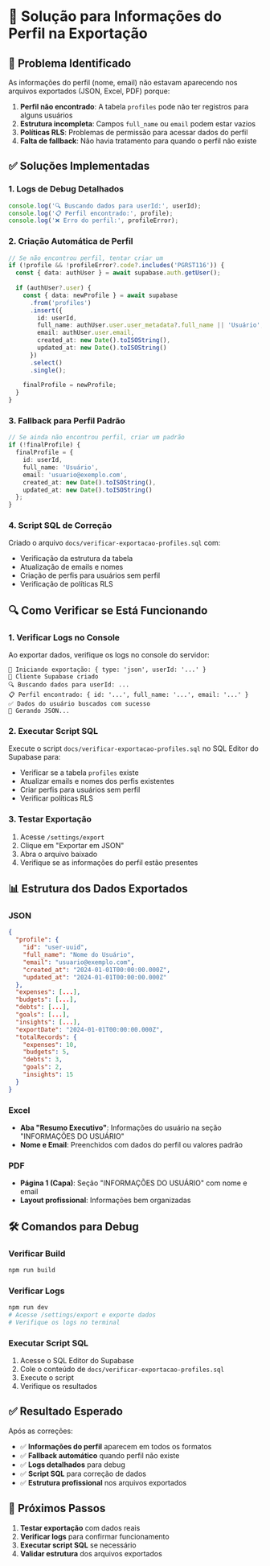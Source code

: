 # 🔧 Solução para Informações do Perfil na Exportação

## 🚨 Problema Identificado

As informações do perfil (nome, email) não estavam aparecendo nos arquivos exportados (JSON, Excel, PDF) porque:

1. **Perfil não encontrado**: A tabela `profiles` pode não ter registros para alguns usuários
2. **Estrutura incompleta**: Campos `full_name` ou `email` podem estar vazios
3. **Políticas RLS**: Problemas de permissão para acessar dados do perfil
4. **Falta de fallback**: Não havia tratamento para quando o perfil não existe

## ✅ **Soluções Implementadas**

### **1. Logs de Debug Detalhados**
```typescript
console.log('🔍 Buscando dados para userId:', userId);
console.log('📋 Perfil encontrado:', profile);
console.log('❌ Erro do perfil:', profileError);
```

### **2. Criação Automática de Perfil**
```typescript
// Se não encontrou perfil, tentar criar um
if (!profile && !profileError?.code?.includes('PGRST116')) {
  const { data: authUser } = await supabase.auth.getUser();
  
  if (authUser?.user) {
    const { data: newProfile } = await supabase
      .from('profiles')
      .insert({
        id: userId,
        full_name: authUser.user.user_metadata?.full_name || 'Usuário',
        email: authUser.user.email,
        created_at: new Date().toISOString(),
        updated_at: new Date().toISOString()
      })
      .select()
      .single();
    
    finalProfile = newProfile;
  }
}
```

### **3. Fallback para Perfil Padrão**
```typescript
// Se ainda não encontrou perfil, criar um padrão
if (!finalProfile) {
  finalProfile = {
    id: userId,
    full_name: 'Usuário',
    email: 'usuario@exemplo.com',
    created_at: new Date().toISOString(),
    updated_at: new Date().toISOString()
  };
}
```

### **4. Script SQL de Correção**
Criado o arquivo `docs/verificar-exportacao-profiles.sql` com:
- Verificação da estrutura da tabela
- Atualização de emails e nomes
- Criação de perfis para usuários sem perfil
- Verificação de políticas RLS

## 🔍 **Como Verificar se Está Funcionando**

### **1. Verificar Logs no Console**
Ao exportar dados, verifique os logs no console do servidor:
```
🚀 Iniciando exportação: { type: 'json', userId: '...' }
🔗 Cliente Supabase criado
🔍 Buscando dados para userId: ...
📋 Perfil encontrado: { id: '...', full_name: '...', email: '...' }
✅ Dados do usuário buscados com sucesso
📄 Gerando JSON...
```

### **2. Executar Script SQL**
Execute o script `docs/verificar-exportacao-profiles.sql` no SQL Editor do Supabase para:
- Verificar se a tabela `profiles` existe
- Atualizar emails e nomes dos perfis existentes
- Criar perfis para usuários sem perfil
- Verificar políticas RLS

### **3. Testar Exportação**
1. Acesse `/settings/export`
2. Clique em "Exportar em JSON"
3. Abra o arquivo baixado
4. Verifique se as informações do perfil estão presentes

## 📊 **Estrutura dos Dados Exportados**

### **JSON**
```json
{
  "profile": {
    "id": "user-uuid",
    "full_name": "Nome do Usuário",
    "email": "usuario@exemplo.com",
    "created_at": "2024-01-01T00:00:00.000Z",
    "updated_at": "2024-01-01T00:00:00.000Z"
  },
  "expenses": [...],
  "budgets": [...],
  "debts": [...],
  "goals": [...],
  "insights": [...],
  "exportDate": "2024-01-01T00:00:00.000Z",
  "totalRecords": {
    "expenses": 10,
    "budgets": 5,
    "debts": 3,
    "goals": 2,
    "insights": 15
  }
}
```

### **Excel**
- **Aba "Resumo Executivo"**: Informações do usuário na seção "INFORMAÇÕES DO USUÁRIO"
- **Nome e Email**: Preenchidos com dados do perfil ou valores padrão

### **PDF**
- **Página 1 (Capa)**: Seção "INFORMAÇÕES DO USUÁRIO" com nome e email
- **Layout profissional**: Informações bem organizadas

## 🛠️ **Comandos para Debug**

### **Verificar Build**
```bash
npm run build
```

### **Verificar Logs**
```bash
npm run dev
# Acesse /settings/export e exporte dados
# Verifique os logs no terminal
```

### **Executar Script SQL**
1. Acesse o SQL Editor do Supabase
2. Cole o conteúdo de `docs/verificar-exportacao-profiles.sql`
3. Execute o script
4. Verifique os resultados

## ✅ **Resultado Esperado**

Após as correções:
- ✅ **Informações do perfil** aparecem em todos os formatos
- ✅ **Fallback automático** quando perfil não existe
- ✅ **Logs detalhados** para debug
- ✅ **Script SQL** para correção de dados
- ✅ **Estrutura profissional** nos arquivos exportados

## 🔄 **Próximos Passos**

1. **Testar exportação** com dados reais
2. **Verificar logs** para confirmar funcionamento
3. **Executar script SQL** se necessário
4. **Validar estrutura** dos arquivos exportados 